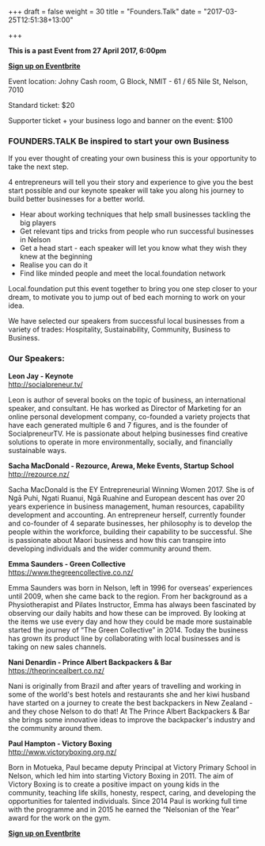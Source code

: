 +++ 
draft = false 
weight = 30 
title = "Founders.Talk" 
date = "2017-03-25T12:51:38+13:00"

+++

**This is a past Event from 27 April 2017, 6:00pm**

**[Sign up on Eventbrite](https://www.eventbrite.com/e/founderstalk-nelson-tickets-33168680416)**

Event location: Johny Cash room, G Block, NMIT - 61 / 65 Nile St, Nelson, 7010

Standard ticket: $20

Supporter ticket + your business logo and banner on the event: $100

### FOUNDERS.TALK Be inspired to start your own Business

If you ever thought of creating your own business this is your opportunity to take the next step. 

4 entrepreneurs will tell you their story and experience to give you the best start possible and our keynote speaker will take you along his journey to build better businesses for a better world.

- Hear about working techniques that help small businesses tackling the big players 
- Get relevant tips and tricks from people who run successful businesses in Nelson
- Get a head start - each speaker will let you know what they wish they knew at the beginning
- Realise you can do it
- Find like minded people and meet the local.foundation network

Local.foundation put this event together to bring you one step closer to your dream, to motivate you to jump out of bed each morning to work on your idea. 

We have selected our speakers from successful local businesses from a variety of trades: Hospitality, Sustainability, Community, Business to Business.

### Our Speakers:

**Leon Jay - Keynote**<br>
http://socialpreneur.tv/

Leon is author of several books on the topic of business, an international speaker, and consultant. He has worked as Director of Marketing for an online personal development company, co-founded a variety projects that have each generated multiple 6 and 7 figures, and is the founder of SocialpreneurTV. He is passionate about helping businesses find creative solutions to operate in more environmentally, socially, and financially sustainable ways.

**Sacha MacDonald - Rezource, Arewa, Meke Events, Startup School**
http://rezource.nz/

Sacha MacDonald is the EY Entrepreneurial Winning Women 2017. She is of Ngā Puhi, Ngati Ruanui, Ngā Ruahine and European descent has over 20 years experience in business management, human resources, capability development and accounting. An entrepreneur herself, currently founder and co-founder of 4 separate businesses, her philosophy is to develop the people within the workforce, building their capability to be successful. She is passionate about Maori business and how this can transpire into developing individuals and the wider community around them.

**Emma Saunders - Green Collective**<br>
https://www.thegreencollective.co.nz/

Emma Saunders was born in Nelson, left in 1996 for overseas’ experiences until 2009, when she came back to the region. From her background as a Physiotherapist and Pilates Instructor, Emma has always been fascinated by observing our daily habits and how these can be improved. By looking at the items we use every day and how they could be made more sustainable started the journey of “The Green Collective” in 2014. Today the business has grown its product line by collaborating with local businesses and is taking on new sales channels.

**Nani Denardin - Prince Albert Backpackers & Bar**<br>
https://theprincealbert.co.nz/

Nani is originally from Brazil and after years of travelling and working in some of the world's best hotels and restaurants she and her kiwi husband have started on a journey to create the best backpackers in New Zealand - and they chose Nelson to do that! At The Prince Albert Backpackers & Bar she brings some innovative ideas to improve the backpacker's industry and the community around them.

**Paul Hampton - Victory Boxing**<br>
http://www.victoryboxing.org.nz/

Born in Motueka, Paul became deputy Principal at Victory Primary School in Nelson, which led him into starting Victory Boxing in 2011. The aim of Victory Boxing is to create a positive impact on young kids in the community, teaching life skills, honesty, respect, caring, and developing the opportunities for talented individuals. Since 2014 Paul is working full time with the programme and in 2015 he earned the “Nelsonian of the Year” award for the work on the gym.

**[Sign up on Eventbrite](https://www.eventbrite.com/e/founderstalk-nelson-tickets-33168680416)**
